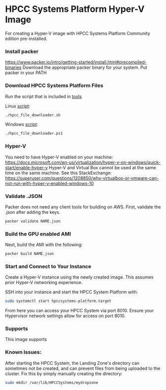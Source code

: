 # HPCC Systems Platform Hyper-V Image
For creating a Hyper-V image with HPCC Systems Platform Community edition pre-installed.


### Install packer
https://www.packer.io/intro/getting-started/install.html#precompiled-binaries
Download the appropriate packer binary for your system.
Put packer in your PATH

### Download HPCC Systems Platform Files
Run the script that is included in [tools](/tools)

Linux [script](/tools/hpcc_file_downloader.sh):
```sh
./hpcc_file_downloader.sh
```

Windows [script](/tools/hpcc_file_downloader.sh):
```sh
./hpcc_file_downloader.ps1
```


### Hyper-V
You need to have Hyper-V enabled on your machine: https://docs.microsoft.com/en-us/virtualization/hyper-v-on-windows/quick-start/enable-hyper-v
Hyper-V and Virtual Box cannot be used at the same time on the same machine. See this StackExchange: https://superuser.com/questions/1208850/why-virtualbox-or-vmware-can-not-run-with-hyper-v-enabled-windows-10

### Validate .JSON
Packer does not need any client tools for building on AWS. First, validate the .json after adding the keys.
```sh
packer validate NAME.json
```

### Build the GPU enabled AMI
Next, build the AMI with the following:
```sh
packer build NAME.json
```

### Start and Connect to Your Instance
Create a Hyper-V instance using the newly created image. This assumes prior Hyper-V networking experience.

SSH into your instance and start the HPCC System Platform with:
```sh
sudo systemctl start hpccsystems-platform.target
```

From here you can access your HPCC System via port 8010. Ensure your Hypervisor network settings allow for access on port 8010.

### Supports
This image supports 

### Known Issues:
After starting the HPCC System, the Landing Zone's directory can sometimes not be created, and can prevent files from being uploaded to the cluster. Fix this by simply manually creating the directory:
```sh
sudo mkdir /var/lib/HPCCSystems/mydropzone
```
